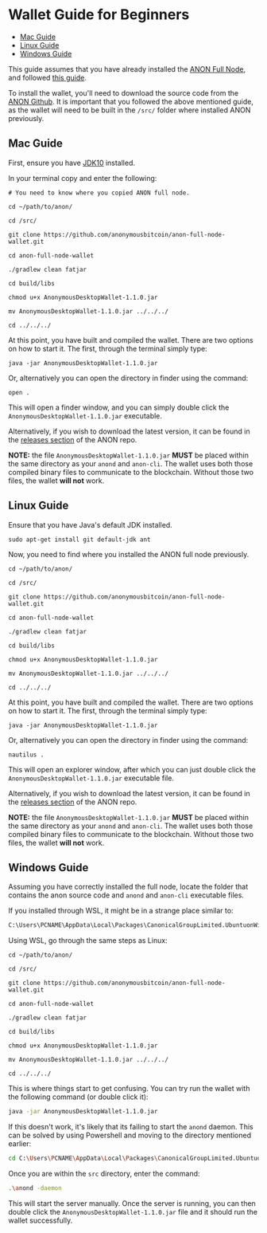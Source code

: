 # Wallet Guide for Beginners

- [Mac Guide](#mac-guide)
- [Linux Guide](#linux-guide)
- [Windows Guide](#windows-guide)

This guide assumes that you have already installed the [ANON Full Node](https://github.com/anonymousbitcoin/anon), and followed [this guide](https://gist.github.com/kaypon/4e6863e26f21fca9f5b8b350350912a1).

To install the wallet, you'll need to download the source code from the [ANON Github](https://github.com/anonymousbitcoin/anon-full-node-wallet). It is important that you followed the above mentioned guide, as the wallet will need to be built in the `/src/` folder where installed ANON previously.

## Mac Guide

First, ensure you have [JDK10](https://docs.oracle.com/javase/10/install/overview-jdk-10-and-jre-10-installation.htm#JSJIG-GUID-8677A77F-231A-40F7-98B9-1FD0B48C346A) installed.

In your terminal copy and enter the following:

```
# You need to know where you copied ANON full node.

cd ~/path/to/anon/

cd /src/

git clone https://github.com/anonymousbitcoin/anon-full-node-wallet.git

cd anon-full-node-wallet

./gradlew clean fatjar

cd build/libs

chmod u+x AnonymousDesktopWallet-1.1.0.jar

mv AnonymousDesktopWallet-1.1.0.jar ../../../

cd ../../../
```

At this point, you have built and compiled the wallet. There are two options on how to start it. The first, through the terminal simply type:

```
java -jar AnonymousDesktopWallet-1.1.0.jar
```

Or, alternatively you can open the directory in finder using the command:

```
open .
```

This will open a finder window, and you can simply double click the `AnonymousDesktopWallet-1.1.0.jar` executable. 

Alternatively, if you wish to download the latest version, it can be found in the [releases section](https://github.com/anonymousbitcoin/anon-full-node-wallet/releases) of the ANON repo. 

**NOTE:** the file `AnonymousDesktopWallet-1.1.0.jar` **MUST** be placed within the same directory as your `anond` and `anon-cli`. The wallet uses both those compiled binary files to communicate to the blockchain. Without those two files, the wallet **will not** work.

## Linux Guide

Ensure that you have Java's default JDK installed.

```
sudo apt-get install git default-jdk ant
```

Now, you need to find where you installed the ANON full node previously.

```
cd ~/path/to/anon/

cd /src/

git clone https://github.com/anonymousbitcoin/anon-full-node-wallet.git

cd anon-full-node-wallet

./gradlew clean fatjar

cd build/libs

chmod u+x AnonymousDesktopWallet-1.1.0.jar

mv AnonymousDesktopWallet-1.1.0.jar ../../../

cd ../../../
```

At this point, you have built and compiled the wallet. There are two options on how to start it. The first, through the terminal simply type:

```
java -jar AnonymousDesktopWallet-1.1.0.jar
```

Or, alternatively you can open the directory in finder using the command:

```
nautilus .
```

This will open an explorer window, after which you can just double click the `AnonymousDesktopWallet-1.1.0.jar` executable file.

Alternatively, if you wish to download the latest version, it can be found in the [releases section](https://github.com/anonymousbitcoin/anon-full-node-wallet/releases) of the ANON repo. 

**NOTE:** the file `AnonymousDesktopWallet-1.1.0.jar` **MUST** be placed within the same directory as your `anond` and `anon-cli`. The wallet uses both those compiled binary files to communicate to the blockchain. Without those two files, the wallet **will not** work.

## Windows Guide

Assuming you have correctly installed the full node, locate the folder that contains the anon source code and `anond` and `anon-cli` executable files. 

If you installed through WSL, it might be in a strange place similar to:

```bash
C:\Users\PCNAME\AppData\Local\Packages\CanonicalGroupLimited.UbuntuonWindows_79rhkp1fndgsc\LocalState\rootfs\home\my_linux_env\anon\src
```

Using WSL, go through the same steps as Linux:

```
cd ~/path/to/anon/

cd /src/

git clone https://github.com/anonymousbitcoin/anon-full-node-wallet.git

cd anon-full-node-wallet

./gradlew clean fatjar

cd build/libs

chmod u+x AnonymousDesktopWallet-1.1.0.jar

mv AnonymousDesktopWallet-1.1.0.jar ../../../

cd ../../../
```

This is where things start to get confusing. You can try run the wallet with the following command (or double click it):

```bash
java -jar AnonymousDesktopWallet-1.1.0.jar
```

If this doesn't work, it's likely that its failing to start the `anond` daemon. This can be solved by using Powershell and moving to the directory mentioned earlier:

```bash
cd C:\Users\PCNAME\AppData\Local\Packages\CanonicalGroupLimited.UbuntuonWindows_79rhkp1fndgsc\LocalState\rootfs\home\my_linux_env\anon\src
```

Once you are within the `src` directory, enter the command:

```bash
.\anond -daemon
```

This will start the server manually. Once the server is running, you can then double click the `AnonymousDesktopWallet-1.1.0.jar` file and it should run the wallet successfully.
